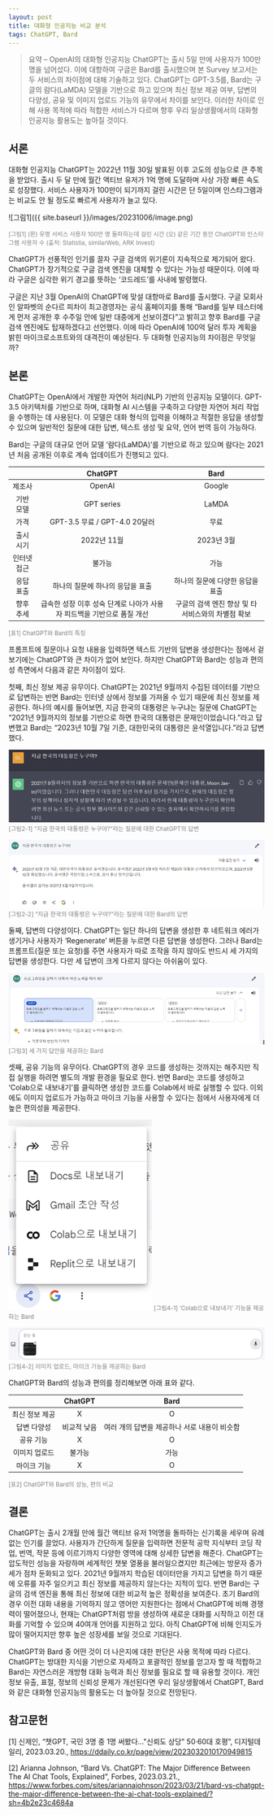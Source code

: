 ```yaml
---
layout: post
title: 대화형 인공지능 비교 분석
tags: ChatGPT, Bard
---
```

>요약 – OpenAI의 대화형 인공지능 ChatGPT는 출시 5일 만에 사용자가 100만 명을 넘어섰다. 이에 대항하여 구글은 Bard를 출시했으며 본 Survey 보고서는 두 서비스의 차이점에 대해 기술하고 있다. ChatGPT는 GPT-3.5를, Bard는 구글의 람다(LaMDA) 모델을 기반으로 하고 있으며 최신 정보 제공 여부, 답변의 다양성, 공유 및 이미지 업로드 기능의 유무에서 차이를 보인다. 이러한 차이로 인해 사용 목적에 따라 적합한 서비스가 다르며 향후 우리 일상생활에서의 대화형 인공지능 활용도는 높아질 것이다.

## 서론
대화형 인공지능 ChatGPT는 2022년 11월 30일 발표된 이후 고도의 성능으로 큰 주목을 받았다. 출시 두 달 만에 월간 액티브 유저가 1억 명에 도달하며 사상 가장 빠른 속도로 성장했다. 서비스 사용자가 100만이 되기까지 걸린 시간은 단 5일이며 인스타그램과는 비교도 안 될 정도로 빠르게 사용자가 늘고 있다.

![그림1]({{ site.baseurl }}/images/20231006/image.png)

<small style="color: gray;">[그림1] (왼) 유명 서비스 사용자 100만 명 돌파하는데 걸린 시간 (오) 같은 기간 동안 ChatGPT와 인스타그램 사용자 수 (출처: Statistia, similarWeb, ARK Invest)</small>

ChatGPT가 선풍적인 인기를 끌자 구글 검색의 위기론이 지속적으로 제기되어 왔다. ChatGPT가 장기적으로 구글 검색 엔진을 대체할 수 있다는 가능성 때문이다. 이에 따라 구글은 심각한 위기 경고를 뜻하는 ‘코드레드’를 사내에 발령했다.

구글은 지난 3월 OpenAI의 ChatGPT에 맞설 대항마로 Bard를 출시했다. 구글 모회사인 알파벳의 순다르 피차이 최고경영자는 공식 홈페이지를 통해 “Bard를 일부 테스터에게 먼저 공개한 후 수주일 안에 일반 대중에게 선보이겠다”고 밝히고 향후 Bard를 구글 검색 엔진에도 탑재하겠다고 선언했다. 이에 따라 OpenAI에 100억 달러 투자 계획을 밝힌 마이크로소프트와의 대격전이 예상된다. 두 대화형 인공지능의 차이점은 무엇일까?

## 본론
ChatGPT는 OpenAI에서 개발한 자연어 처리(NLP) 기반의 인공지능 모델이다. GPT-3.5 아키텍처를 기반으로 하며, 대화형 AI 시스템을 구축하고 다양한 자연어 처리 작업을 수행하는 데 사용된다. 이 모델은 대화 형식의 입력을 이해하고 적절한 응답을 생성할 수 있으며 일반적인 질문에 대한 답변, 텍스트 생성 및 요약, 언어 번역 등이 가능하다.

Bard는 구글의 대규모 언어 모델 ‘람다(LaMDA)’를 기반으로 하고 있으며 람다는 2021년 처음 공개된 이후로 계속 업데이트가 진행되고 있다. 

  
| | ChatGPT | Bard |
|:---:|:---:|:---:|
| 제조사 | OpenAI | Google |
| 기반 모델 | GPT series | LaMDA |
| 가격 | GPT-3.5 무료 / GPT-4.0 20달러 | 무료 |
| 출시 시기 | 2022년 11월 | 2023년 3월 |
| 인터넷 접근 | 불가능 | 가능 |
| 응답 표출 | 하나의 질문에 하나의 응답을 표출 | 하나의 질문에 다양한 응답을 표출 |
| 향후 추세 | 급속한 성장 이후 성숙 단계로 나아가 사용자 피드백을 기반으로 품질 개선 | 구글의 검색 엔진 향상 및 타 서비스와의 차별점 확보 |
  

<small style="color: gray;">[표1] ChatGPT와 Bard의 특징</small>

프롬프트에 질문이나 요청 내용을 입력하면 텍스트 기반의 답변을 생성한다는 점에서 겉보기에는 ChatGPT와 큰 차이가 없어 보인다. 하지만 ChatGPT와 Bard는 성능과 편의성 측면에서 다음과 같은 차이점이 있다.

첫째, 최신 정보 제공 유무이다. ChatGPT는 2021년 9월까지 수집된 데이터를 기반으로 답변하는 반면 Bard는 인터넷 상에서 정보를 가져올 수 있기 때문에 최신 정보를 제공한다. 하나의 예시를 들어보면, 지금 한국의 대통령은 누구냐는 질문에 ChatGPT는 “2021년 9월까지의 정보를 기반으로 하면 한국의 대통령은 문재인이었습니다.”라고 답변했고 Bard는 “2023년 10월 7일 기준, 대한민국의 대통령은 윤석열입니다.”라고 답변했다. 

![그림2-1](image-1.png)
<small style="color: gray;">[그림2-1] “지금 한국의 대통령은 누구야?”라는 질문에 대한 ChatGPT의 답변</small>

![그림2-2](image-2.png)
<small style="color: gray;">[그림2-2] “지금 한국의 대통령은 누구야?”라는 질문에 대한 Bard의 답변</small>

둘째, 답변의 다양성이다. ChatGPT는 일단 하나의 답변을 생성한 후 네트워크 에러가 생기거나 사용자가 ‘Regenerate’ 버튼을 누르면 다른 답변을 생성한다. 그러나 Bard는 프롬프트(질문 또는 요청)를 주면 사용자가 따로 조작을 하지 않아도 반드시 세 가지의 답변을 생성한다. 다만 세 답변이 크게 다르지 않다는 아쉬움이 있다.

![그림3](image-3.png)
<small style="color: gray;">[그림3] 세 가지 답안을 제공하는 Bard</small>

셋째, 공유 기능의 유무이다. ChatGPT의 경우 코드를 생성하는 것까지는 해주지만 직접 실행을 하려면 별도의 개발 환경을 필요로 한다. 반면 Bard는 코드를 생성하고 ‘Colab으로 내보내기’를 클릭하면 생성한 코드를 Colab에서 바로 실행할 수 있다. 이외에도 이미지 업로드가 가능하고 마이크 기능을 사용할 수 있다는 점에서 사용자에게 더 높은 편의성을 제공한다.

![그림4-1](image-4.png)
<small style="color: gray;">[그림4-1] ‘Colab으로 내보내기’ 기능을 제공하는 Bard</small>

![그림4-2](image-5.png)
<small style="color: gray;">[그림4-2] 이미지 업로드, 마이크 기능을 제공하는 Bard</small>

ChatGPT와 Bard의 성능과 편의를 정리해보면 아래 표와 같다.


| | ChatGPT | Bard |
|:---:|:---:|:---:|
| 최신 정보 제공 | X | O |
| 답변 다양성 | 비교적 낮음 | 여러 개의 답변을 제공하나 서로 내용이 비슷함 |
| 공유 기능 | X | O |
| 이미지 업로드 | 불가능 | 가능 |
| 마이크 기능 | X | O |


<small style="color: gray;">[표2] ChatGPT와 Bard의 성능, 편의 비교</small>

## 결론
ChatGPT는 출시 2개월 만에 월간 액티브 유저 1억명을 돌파하는 신기록을 세우며 유례없는 인기를 끌었다. 사용자가 간단하게 질문을 입력하면 전문적 공학 지식부터 코딩 작업, 번역, 작문 등에 이르기까지 다양한 영역에 대해 상세한 답변을 해준다. ChatGPT는 압도적인 성능을 자랑하며 세계적인 챗봇 열풍을 불러일으켰지만 최근에는 방문자 증가세가 점차 둔화되고 있다. 2021년 9월까지 학습된 데이터만을 가지고 답변을 하기 때문에 오류를 자주 일으키고 최신 정보를 제공하지 않는다는 지적이 있다. 반면 Bard는 구글의 검색 엔진을 통해 최신 정보에 대한 비교적 높은 정확성을 보여준다. 초기 Bard의 경우 이전 대화 내용을 기억하지 않고 영어만 지원한다는 점에서 ChatGPT에 비해 경쟁력이 떨어졌으나, 현재는 ChatGPT처럼 방을 생성하여 새로운 대화를 시작하고 이전 대화를 기억할 수 있으며 40여개 언어를 지원하고 있다. 아직 ChatGPT에 비해 인지도가 많이 떨어지지만 향후 높은 성장세를 보일 것으로 기대된다.

ChatGPT와 Bard 중 어떤 것이 더 나은지에 대한 판단은 사용 목적에 따라 다르다. ChatGPT는 방대한 지식을 기반으로 자세하고 포괄적인 정보를 얻고자 할 때 적합하고 Bard는 자연스러운 개방형 대화 능력과 최신 정보를 필요로 할 때 유용할 것이다. 개인정보 유출, 표절, 정보의 신뢰성 문제가 개선된다면 우리 일상생활에서 ChatGPT, Bard와 같은 대화형 인공지능의 활용도는 더 높아질 것으로 전망된다.

## 참고문헌
[1] 신제인, “챗GPT, 국민 3명 중 1명 써봤다..."신뢰도 상당" 50·60대 호평”, 디지털데일리, 2023.03.20., <https://ddaily.co.kr/page/view/2023032010170949815>

[2] Arianna Johnson, “Bard Vs. ChatGPT: The Major Difference Between The AI Chat Tools, Explained”, Forbes, 2023.03.21., <https://www.forbes.com/sites/ariannajohnson/2023/03/21/bard-vs-chatgpt-the-major-difference-between-the-ai-chat-tools-explained/?sh=4b2e23c4684a>
